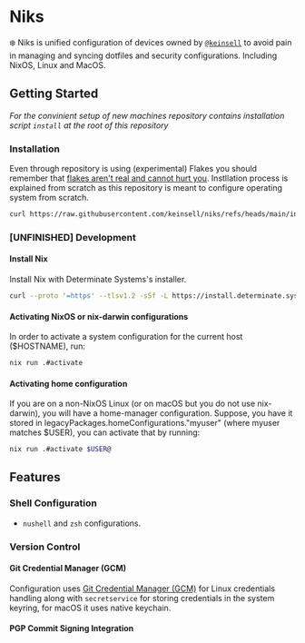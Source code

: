 # Niks

❄️ Niks is unified configuration of devices owned by [`@keinsell`](https://github.com/keinsell) to avoid pain in managing and syncing dotfiles and security configurations. Including NixOS, Linux and MacOS.


## Getting Started

*For the convinient setup of new machines repository contains installation script `install` at the root of this repository*

### Installation

Even through repository is using (experimental) Flakes you should remember that [flakes aren't real and cannot hurt you](https://jade.fyi/blog/flakes-arent-real/). Instllation process is explained from scratch as this repository is meant to configure operating system from scratch.

```bash
curl https://raw.githubusercontent.com/keinsell/niks/refs/heads/main/install | sh
```

### [UNFINISHED] Development

#### Install Nix

Install Nix with Determinate Systems's installer.

```bash
curl --proto '=https' --tlsv1.2 -sSf -L https://install.determinate.systems/nix | sh -s -- install --no-confirm --extra-conf "trusted-users = $(whoami)"
```


#### Activating NixOS or nix-darwin configurations

In order to activate a system configuration for the current host ($HOSTNAME), run:

```bash
nix run .#activate
```

#### Activating home configuration

If you are on a non-NixOS Linux (or on macOS but you do not use nix-darwin), you will have a home-manager configuration. Suppose, you have it stored in legacyPackages.homeConfigurations."myuser" (where myuser matches $USER), you can activate that by running:

```bash
nix run .#activate $USER@
```

## Features

### Shell Configuration

- `nushell` and `zsh` configurations.


### Version Control

#### Git Credential Manager (GCM)

Configuration uses [Git Credential Manager (GCM)](https://microsoft.github.io/Git-Credential-Manager-for-Windows/Docs/CredentialManager.html) for Linux credentials handling along with `secretservice` for storing credentials in the system keyring, for macOS it uses native keychain.

#### PGP Commit Signing Integration
